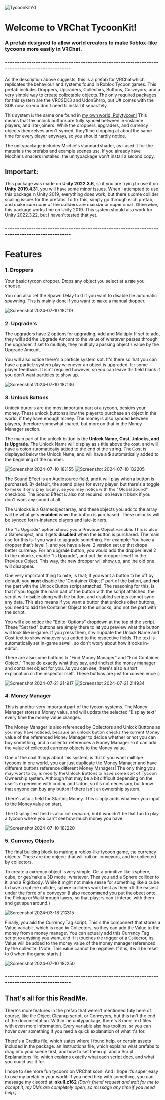 ![TycoonKitAd](https://github.com/zSkull162/TycoonKit/assets/70001936/8879a608-e16a-4599-8f8a-35af5c9dbafe)

# Welcome to VRChat TycoonKit!
### A prefab designed to allow world creators to make Roblox-like tycoons more easily in VRChat.
### ---------------------------------------------------------------------------------------------
As the description above suggests, this is a prefab for VRChat which replicates the behaviour and systems found in Roblox Tycoon games. This prefab includes Droppers, Upgraders, Collectors, Buttons, Conveyors, and a very simple way to create collectable objects. The only required packages for this system are the VRCSDK3 and UdonSharp, but U# comes with the SDK now, so you don't need to install it separately.

This system is the same one found in [my own world, Polytycoon!](https://vrchat.com/home/world/wrld_5e16723e-b5c9-4683-9757-557e69805316) This means that the unlock buttons are fully synced between in-instance players, and late-joiners. While the droppers, upgraders, and currency objects themselves aren't synced, they'll be dropping at about the same time for every player anyways, so you should hardly notice.

The unitypackage includes Mochie's standard shader, as i used it for the materials the prefabs and example scenes use. If you already have Mochie's shaders installed, the unitypackage won't install a second copy.

## Important:
This package was made on <b>Unity 2022.3.6</b>, so if you are trying to use it on <b>Unity 2019.4.31</b>, you will have some minor issues.
When I attempted to use this package in Unity 2019, everything does work, but there's some collider scaling issues for the prefabs. To fix this, simply go through each prefab, and make sure none of the colliders are massive or super small. Otherwise, this package works fine on Unity 2019. This system should also work for Unity 2022.3.22, but I haven't tested that yet.

### ---------------------------------------------------------------------------------------------
# Features
### 1. Droppers
Your basic tycoon dropper. Drops any object you select at a rate you choose.

You can also set the Spawn Delay to 0 if you want to disable the automatic spawning. This is mainly done if you want to make a manual dropper.

![Screenshot 2024-07-10 182119](https://github.com/zSkull162/TycoonKit/assets/70001936/b0918dc1-ebaf-44f2-8d31-aff3186b439c)


### 2. Upgraders
The upgraders have 2 options for upgrading, Add and Multiply. If set to add, they will add the Upgrade Amount to the value of whatever passes through the upgrader. If set to multiply, they multiply a passing object's value by the Upgrade Amount.

You will also notice there's a particle system slot. It's there so that you can have a particle system play whenever an object is upgraded, for some player feedback. It isn't required however, so you can leave the field blank if you don't want particles to show up.

![Screenshot 2024-07-10 182136](https://github.com/zSkull162/TycoonKit/assets/70001936/cdf71761-78a5-4289-a790-e7e4ea49ab3c)


### 3. Unlock Buttons
Unlock buttons are the most important part of a tycoon, besides your money. These unlock buttons allow the player to purchase an object in the world, if they have enough money. The money is also synced between players, therefore somewhat shared, but more on that in the Money Manager section.

The main part of the unlock button is the <b>Unlock Name, Cost, Unlocks, and Is Upgrade</b>. The Unlock Name will display as a title above the cost, and will have a colon automatically added to the end of the string. The Cost is displayed below the Unlock Name, and will have a <b>$</b> automatically added to the beginning of the number.

![Screenshot 2024-07-10 182155](https://github.com/zSkull162/TycoonKit/assets/70001936/d224e298-5d80-4682-b5b8-1fe90d84dc3a) ![Screenshot 2024-07-10 182205](https://github.com/zSkull162/TycoonKit/assets/70001936/e299ff7d-7e2d-49e5-978b-23828f9e65b5)


The Sound Effect is an Audiosource field, and it will play when a button is purchased. By default, the sound plays for every player, but there's a toggle to make it only play locally, as you may notice with the "Global Sound" checkbox.
The Sound Effect is also not required, so leave it blank if you don't want any sound at all.

The Unlocks is a Gameobject array, and these objects you add to the array will be what gets <b>enabled</b> when the button is purchased. These unlocks will be synced for in-instance players and late-joiners.

The "Is Upgrade" option shows you a Previous Object variable. This is also a Gameobject, and it gets <b>disabled</b> when the button is purchased. The main use for this is if you want to upgrade something. For example:
You have a dropper that's level 1, and you have a level 2 version set up that drops better currency. For an upgrade button, you would add the dropper level 2 to the unlocks, enable "Is Upgrade", and put the dropper level 1 in the Previous Object. This way, the new dropper will show up, and the old one will disappear.

One very important thing to note, is that; If you want a button to be off by default, you <b>must</b> disable the "Container Object" part of the button, and <b>not</b> the part with the Unlock Button script attatched.
The reasoning for this, is that if you toggle the main part of the button with the script attatched, the script will disable along with the button, and disabled scripts cannot sync any data.
This also means if you want a button that unlocks other buttons, you need to add the Container Object to the unlocks, and not the part with the script.

You will also notice the "Editor Options" dropdown at the top of the script. These "Set text" buttons are simply there to let you preview what the button will look like in-game. If you press them, it will update the Unlock Name and Cost text to show whatever you added to the respective fields.
The text is automatically set in-game aswell, so don't worry about how it looks in-editor.

There are also some buttons to "Find Money Manager" and "Find Container Object." These do exactly what they say, and find/set the money manager and container object for you. As you can see, there's also a short explanation on the inspector itself.
These buttons are just for convenience :)

![Screenshot 2024-07-21 214917](https://github.com/user-attachments/assets/98316569-5782-446f-9770-38aa866fa406) ![Screenshot 2024-07-21 214934](https://github.com/user-attachments/assets/863a7423-9667-4713-a42e-7f6ab84ba158)


### 4. Money Manager
This is another very important part of the tycoon systems. The Money Manager stores a Money value, and will update the selected "Display text" every time the money value changes.

The Money Manager is also referenced by Collectors and Unlock Buttons as you may have noticed, because an unlock button checks the current Money value of the referenced Money Manager to decide whether or not you can buy something, and a collector references a Money Manager so it can add the value of collected currency objects to the Money value.

One of the cool things about this system, is that if you want multilpe tycoons in one world, you can just duplicate the Money Manager and have different buttons reference different Money Managers! The only thing you may want to do, is modify the Unlock Buttons to have some sort of Tycoon Ownership system. Although that may be a bit difficult depending on the user's experience with coding and Udon, so it's not necessary, but know that anyone can buy any button if there isn't an ownership system.

There's also a field for Starting Money. This simply adds whatever you input to the Money value on start.

The Display Text field is also not <i>required</i>, but it wouldn't be that fun to play a tycoon where you can't see how much money you have.

![Screenshot 2024-07-10 182220](https://github.com/zSkull162/TycoonKit/assets/70001936/d20b714b-8973-4545-a1c0-e105658f59da)


### 5. Currency Objects
The final building block to making a roblox-like tycoon game, the currency objects. These are the objects that will roll on conveyors, and be collected by collectors.

To create a currency object is very simple. Get a primitive like a sphere, cube, or get/make a 3D model, whatever. Then you add a Sphere collider to it, and a Rigidbody. While it might not make sense for something like a cube to have a sphere collider, sphere colliders work best as they roll the easiest under the force of a conveyor.
(I also reccommend you put the obect onto the Pickup or Walkthrough layers, so that players can't interact with them and get spun around.)

![Screenshot 2024-03-18 213315](https://github.com/zSkull162/TycoonKit/assets/70001936/8ff5ee95-9b9d-4512-aa04-aa864b0b36b7)

Finally, you add the Currency Tag script. This is the component that stores a Value variable, which is read by Collectors, so they can add the Value to the money from a money manager. You can actually add this Currency Tag script to anything you want, and if it touches the trigger of a Collector, its Value will be added to the money value of the money manager referenced by the collector.
(Note: This value cannot be negative. If it is, it will be reset to 0 when the game starts.)

![Screenshot 2024-07-10 182250](https://github.com/zSkull162/TycoonKit/assets/70001936/af0385f6-9af9-4b88-aba7-0f3b932e5e15)


### ---------------------------------------------------------------------------------------------
## That's all for this ReadMe.
There's more features in the prefab that weren't mentioned fully here of course, like the Object Cleanup script, or Conveyors, but this isn't the end of the documentation. Within the unitypackage, there's 3 more text files with even more information.
Every variable also has tooltips, so you can hover over something if you need a quick explanation of what it's for.

There's a Credits file, which states where I found help, or certain assets included in the package.
an Instructions file, which explains what prefabs to drag into your scene first, and how to set them up.
and a Script Explanations file, which explains exactly what each script does, and what you could use it for.

I hope to see more fun tycoons on VRChat soon! And I hope it's super easy to use my prefab in your world. If you need help with something, you can message my discord at: <b>skull_z162</b>
<i>(Don't friend request and wait for me to accept it, my DMs are completely open, so message any time if you need help.)</i>
